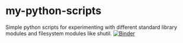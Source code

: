 # my-python-scripts
Simple python scripts for experimenting with different standard library modules and filesystem modules like shutil.
[![Binder](https://mybinder.org/badge_logo.svg)](https://mybinder.org/v2/gh/awsomesawce/my-python-scripts/HEAD)
